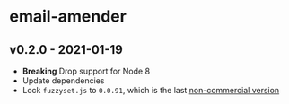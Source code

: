 # email-amender

## v0.2.0 - 2021-01-19
- **Breaking** Drop support for Node 8
- Update dependencies
- Lock `fuzzyset.js` to `0.0.91`, which is the last [non-commercial version](https://github.com/Glench/fuzzyset.js#license)



